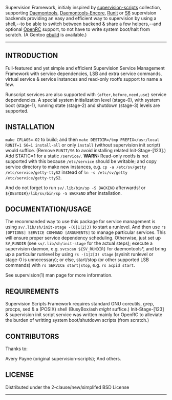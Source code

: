 Supervision Framework, initialy inspired by [supervision-scripts][1] collection,
supporting [Daemontools][3], [Daemontools-Encore][4], [Runit][5] or [S6][6]
supervision backends providing an easy and efficient way to supervision
by using a shell,--to be able to switch between backend & share a few helpers,--and
optional [OpenRC][7] support, to not have to write system boot/halt from scratch.
(A Gentoo [ebuild][2] is available.)

---

INTRODUCTION
-----------

Full-featured and yet simple and efficient Supervision Service Management
Framework with service dependencies, LSB and extra service commands, virtual
service & service instances and read-only rootfs support to name a few.

Runscript services are also supported with `{after,before,need,use}` service
dependencies. A special system initialization level (stage-0), with system
boot (stage-1), running state (stage-2) and shutdown (stage-3) levels are
supported.

INSTALLATION
------------

`make CFLAGS=-O2` to build; and then
`make DESTDIR=/tmp PREFIX=/usr/local RUNIT=1 S6=1 install-all`
or only `install` (without supervision init script) would suffice.
(Remove `RUNIT/S6` to avoid installing related Init-Stage-[123].)
Add STATIC=1 for a static `/service/`. **WARN:** Read-only rootfs
is not supported with this because `/etc/service` should be writable;
and copy service directory to make new instances, e.g.
`cp -a /etc/sv/getty /etc/service/getty-ttyS2` instead of
`ln -s /etc/sv/getty /etc/service/getty-ttyS2`.

And do not forget to run `sv/.lib/bin/sp -S BACKEND` afterwards!
or `${DESTDIR}/lib/sv/bin/sp -S BACKEND` after installation.

DOCUMENTATION/USAGE
-------------

The recommanded way to use this package for service management is using
`sv/.lib/sh/init-stage -(0|1|2|3)` to start a runlevel. And then use
`rs [OPTIONS] SERVICE COMMAND [ARGUMENTS]` to manage particular services.
This will ensure proper service dependency scheduling. Otherwise, just set up
`SV_RUNDIR` (see `sv/.lib/sh/init-stage` for the actual steps); execute a
supervision daemon, e.g. `svcscan ${SV_RUNDIR}` for daemontools*, and bring
up a particular runlevel by using `rs -(1|2[3) stage` (sysinit runlevel or
stage-0 is unnecessary); or else, start/stop (or other supported LSB commands)
with `rs SERVICE start|stop`, e.g. `rs acpid start`.

See supervision(1) man page for more information.

REQUIREMENTS
------------

Supervision Scripts Framework requires standard GNU coreutils, grep, procps,
sed & a (POSIX) shell (BusyBox/ash *might* suffice.)
Init-Stage-[123] & supervision init script service was written mainly for OpenRC
to alleviate the burden of writting system boot/shutdown scripts (from scratch.)

CONTRIBUTORS
------------

Thanks to:

Avery Payne (original supervision-scripts);
And others.

LICENSE
-------

Distributed under the 2-clause/new/simplifed BSD License

---

[1]:https://github.com/apayne/supervision-scripts
[2]:https://github.com/tokiclover/bar-overlay
[3]:http://cr.yp.to/daemontools.html
[4]:http://untroubled.org/daemontools-encore/
[5]:http://smarden.org/runit/
[6]:http://www.skarnet.org/software/s6/
[7]:https://github.com/OpenRC/openrc
